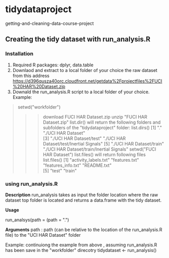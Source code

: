 # tidydataproject
getting-and-cleaning-data-course-project

## Creating the tidy dataset with run_analysis.R
### Installation
 1. Required R packages: dplyr, data.table
 2. Downlaod and extract to a local folder of your choice the raw dataset from this address
    https://d396qusza40orc.cloudfront.net/getdata%2Fprojectfiles%2FUCI%20HAR%20Dataset.zip
 3. Downald the run_analysis.R script to a local folder of your choice.
 Example:
 > setwd("workfolder")
 >>>download FUCI HAR Dataset.zip
 unzip "FUCI HAR Dataset.zip"
 list.dir() will return the following folders and subfolders of the "tidydataproject" folder:
 > list.dirs()
[1] "."                                        "./UCI HAR Dataset"                       
[3] "./UCI HAR Dataset/test"                   "./UCI HAR Dataset/test/Inertial Signals" 
[5] "./UCI HAR Dataset/train"                  "./UCI HAR Dataset/train/Inertial Signals"
> setwd("FUCI HAR Dataset")
list.files() will return following files 
> list.files()
[1] "activity_labels.txt" "features.txt"        "features_info.txt"   "README.txt"         
[5] "test"                "train"              
> 
### using run_analysis.R
**Description** 
run_analysis takes as input the folder location where the raw dataset top folder is located and 
returns a data.frame with the tidy dataset. 

**Usage**

run_analsys(path = (path = ".")

**Arguments**
path  : path (can be relative to the location of the run_analysis.R file) to the "UCI HAR Dataset" folder

Example: continuiong the example from above , assuming run_analysis.R has been save in the "workfolder" direcotry
tidydataset <- run_analysis()
